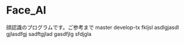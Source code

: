 # Face_AI
顔認識のプログラムです。ご参考まで
master
develop-tx
fkljsl
asdlgjasdl
gjlasdfgj
sadftgjlad
gasdfjlg
sfdjgla